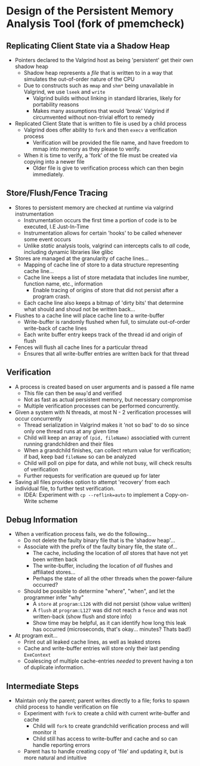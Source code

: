 # Design of the Persistent Memory Analysis Tool (fork of pmemcheck)

## Replicating Client State via a Shadow Heap

* Pointers declared to the Valgrind host as being 'persistent' get their own shadow heap
  * Shadow heap represents a _file_ that is written to in a way that simulates the out-of-order nature of the CPU
  * Due to constructs such as `mmap` and `shm*` being unavailable in Valgrind, we use `lseek` and `write`
    * Valgrind builds without linking in standard libraries, likely for portability reasons
    * Makes many assumptions that would 'break' Valgrind if circumvented without non-trivial effort to remedy
* Replicated Client State that is written to file is used by a child process
  * Valgrind does offer ability to `fork` and then `execv` a verification process
    * Verification will be provided the file name, and have freedom to mmap into memory as they please to verify.
  * When it is time to verify, a 'fork' of the file must be created via copying into a newer file
    * Older file is give to verification process which can then begin immediately.
    

## Store/Flush/Fence Tracing

* Stores to persistent memory are checked at runtime via valgrind instrumentation
  * Instrumentation occurs the first time a portion of code is to be executed, I.E Just-In-Time
  * Instrumentation allows for certain 'hooks' to be called whenever some event occurs
  * Unlike _static_ analysis tools, valgrind can intercepts calls to _all_ code, including dynamic libraries like glibc
* Stores are managed at the granularity of cache lines...
  * Mapping of cache line of store to a data structure representing cache line...
  * Cache line keeps a list of store metadata that includes line number, function name, etc., information
    * Enable tracing of origins of store that did not persist after a program crash.
  * Each cache line also keeps a bitmap of 'dirty bits' that determine what should and shoud not be written back...
* Flushes to a cache line will place cache line to a write-buffer
  * Write-buffer is randomly flushed when full, to simulate out-of-order write-back of cache lines
  * Each write buffer entry keeps track of the thread id and origin of flush
* Fences will flush all cache lines for a particular thread
  * Ensures that all write-buffer entries are written back for that thread

## Verification

* A process is created based on user arguments and is passed a file name
  * This file can then be `mmap`'d and verified
  * Not as fast as actual persistent memory, but necessary compromise
  * Multiple verification processes can be performed concurrently.
* Given a system with N threads, at most N - 2 verification processes will occur concurrently
  * Thread serialization in Valgrind makes it 'not so bad' to do so since only one thread runs at any given time
  * Child will keep an array of `(pid, fileName)` associatied with current running grandchildren and their files
  * When a grandchild finishes, can collect return value for verification; if bad, keep bad `fileName` so can be analyzed
  * Child will poll on pipe for data, and while not busy, will check results of verification
  * Further requests for verification are queued up for later
* Saving all files provides option to attempt 'recovery' from each individual file, to further test verification.
  * IDEA: Experiment with `cp --reflink=auto` to implement a Copy-on-Write scheme
  
## Debug Information

* When a verification process fails, we do the following...
  * Do not delete the faulty binary file that is the 'shadow heap'...
  * Associate with the prefix of the faulty binary file, the state of...
    * The cache, including the location of _all_ stores that have not yet been written back
    * The write-buffer, including the location of _all_ flushes and affiliated stores...
    * Perhaps the state of all the other threads when the power-failure occurred?
  * Should be possible to determine "where", "when", and let the programmer infer "why"
    * A `store` at `program:L126` with did not persist (show value written)
    * A `flush` at `program:L127` was did not reach a `fence` and was not written-back (show flush and store info)
    * Show time may be helpful, as it can identify how long this leak has occurred (microseconds, that's okay... minutes? Thats bad!)
* At program exit...
  * Print out all leaked cache lines, as well as leaked stores
  * Cache and write-buffer entries will store only their last pending `ExeContext`
  * Coalescing of multiple cache-entries _needed_ to prevent having a ton of duplicate information.

## Intermediate Steps

* Maintain only the parent; parent writes directly to a file; forks to spawn child process to handle verification on file
  * Experiment with `fork` to create a child with current write-buffer and cache
    * Child will `fork` to create grandchild verification process and will monitor it
    * Child still has access to write-buffer and cache and so can handle reporting errors
  * Parent has to handle creating copy of 'file' and updating it, but is more natural and intuitive
  
